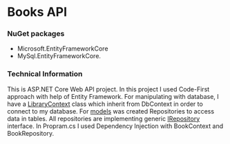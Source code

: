 # Books API

### NuGet packages 
- Microsoft.EntityFrameworkCore
- MySql.EntityFrameworkCore.

### Technical Information
This is ASP.NET Core Web API project. In this project I used Code-First approach with help of Entity Framework. For manipulating with database, I have a [LibraryContext](./BooksApp/Contexts/LibraryContext.cs) class which inherit from DbContext in order to connect to my database. 
For [models](./BooksApp/Models/DatabaseModels) was created Repositories to access data in tables. All repositories are implementing generic [IRepository](./BooksApp/Repositories/IRepository.cs) interface.
In Propram.cs I used Dependency Injection with BookContext and BookRepository.

